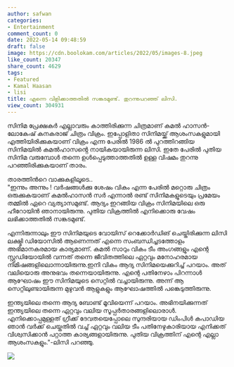 ```yaml
---
author: safwan
categories:
- Entertainment
comment_count: 0
date: 2022-05-14 09:48:59
draft: false
image: https://cdn.boolokam.com/articles/2022/05/images-8.jpeg
like_count: 20347
share_count: 4629
tags:
- Featured
- Kamal Haasan
- lisi
title: എന്നെ വിളിക്കാത്തതിൽ സങ്കടമുണ്ട്. തുറന്നുപറഞ്ഞ് ലിസി.
view_count: 304931
---
```


സിനിമ പ്രേക്ഷകർ എല്ലാവരും കാത്തിരിക്കുന്ന ചിത്രമാണ് കമൽ ഹാസൻ-ലോകേഷ് കനകരാജ് ചിത്രം വിക്രം. ഇപ്പോളിതാ സിനിമയ്ക്ക് ആശംസകളുമായി എത്തിയിരിക്കുകയാണ് വിക്രം എന്ന പേരിൽ 1986 ൽ പുറത്തിറങ്ങിയ സിനിമയിൽ കമൽഹാസൻ്റെ നായികയായിരുന്ന ലിസി. ഇതേ പേരിൽ പുതിയ സിനിമ വരുമ്പോൾ തന്നെ ഉൾപ്പെടുത്താത്തതിൽ ഉള്ള വിഷമം തുറന്നു പറഞ്ഞിരിക്കുകയാണ് താരം.

താരത്തിൻറെ വാക്കുകളിലൂടെ..  
"ഇന്നും അന്നും ! വർഷങ്ങൾക്കു ശേഷം വികം എന്ന പേരിൽ മറ്റൊരു ചിത്രം ഒരുക്കുകയാണ് കമൽഹാസൻ സർ എന്നാൽ രണ്ട് സിനിമകളുടെയും പ്രമേയം തമ്മിൽ ഏറെ വ്യത്യാസമുണ്ട്. ആദ്യം ഇറങ്ങിയ വിക്രം സിനിമയിലെ ഒരു ഹീറോയിൻ ഞാനായിരുന്നു. പുതിയ വിക്രത്തിൽ എനിക്കൊരു വേഷം ലഭിക്കാത്തതിൽ സങ്കടമുണ്ട്.

എന്നിരുന്നാലും ഈ സിനിമയുടെ വോയിസ് റെക്കോർഡിങ് ചെയ്തിരിക്കുന്ന ലിസി ലക്ഷ്മി ഡിയോസിൽ ആണെന്നത് എന്നെ സംബന്ധിച്ചടത്തോളം അഭിമാനകരമായ കാര്യമാണ്. കമൽ സാറും വികം ടീം അംഗങ്ങളും എന്റെ സ്റ്റുഡിയോയിൽ വന്നത് തന്നെ ജീവിതത്തിലെ ഏറ്റവും മനോഹരമായ നിമിഷങ്ങളിലൊന്നായിരുന്നു.ഇനി വികം ആദ്യ സിനിമയെക്കുറിച്ച് പറയാം. അത് വലിയൊരു അനുഭവം തന്നെയായിരുന്നു. എന്റെ പതിനേഴാം പിറന്നാൾ ആഘോഷം ഈ സിനിമയുടെ സെറ്റിൽ വച്ചായിരുന്നു. അന്ന് ആ സെറ്റിലുണ്ടായിരുന്ന മുഴുവൻ ആളുകളും ആഘോഷത്തിൽ പങ്കെടുത്തിരുന്നു.  
  
ഇന്ത്യയിലെ തന്നെ ആദ്യ ബോണ്ട് മൂവിയെന്ന് പറയാം. അഭിനയിക്കുന്നത് ഇന്ത്യയിലെ തന്നെ ഏറ്റവും വലിയ സൂപ്പർതാരങ്ങളിലൊരാൾ. എനിക്കൊപ്പമുള്ളത് ഗ്രീക്ക് ദേവതയെപ്പോലെ സുന്ദരിയായ ഡിംപിൾ കപാഡിയ ഞാൻ വർക്ക് ചെയ്തതിൽ വച്ച് ഏറ്റവും വലിയ ടീം പതിനേഴുകാരിയായ എനിക്കത് വിശ്വസിക്കാൻ പറ്റാത്ത കാര്യങ്ങളായിരുന്നു. പുതിയ വിക്രത്തിന് എന്റെ എല്ലാ ആശംസകളും."-ലിസി പറഞ്ഞു.

![](https://cdn.boolokam.com/articles/2022/05/images-8.jpeg)